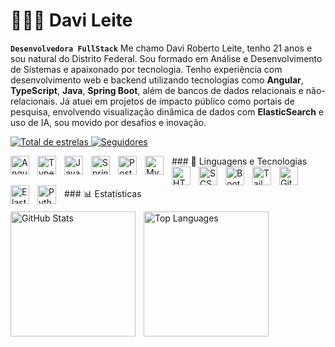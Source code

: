 # 👩🏻‍💻 Davi Leite

**`Desenvolvedora FullStack`**
Me chamo Davi Roberto Leite, tenho 21 anos e sou natural do Distrito Federal. Sou formado em Análise e Desenvolvimento de Sistemas e apaixonado por tecnologia. Tenho experiência com desenvolvimento web e backend utilizando tecnologias como **Angular**, **TypeScript**, **Java**, **Spring Boot**, além de bancos de dados relacionais e não-relacionais. Já atuei em projetos de impacto público como portais de pesquisa, envolvendo visualização dinâmica de dados com **ElasticSearch** e uso de IA, sou movido por desafios e inovação.

<p align="left">
    <a href="https://github.com/DaviLeiteGit?tab=repositories&sort=stargazers">
        <img 
            alt="Total de estrelas" 
            title="Total de estrelas GitHub" 
            src="https://custom-icon-badges.demolab.com/github/stars/DaviLeiteGit?color=55960c&style=for-the-badge&labelColor=488207&logo=star&label=estrelas"
        />
    </a>
    <a href="https://github.com/Larissakich?tab=followers">
        <img 
            alt="Seguidores" 
            title="Me siga no GitHub" 
            src="https://custom-icon-badges.demolab.com/github/followers/DaviLeiteGit?color=236ad3&labelColor=1155ba&style=for-the-badge&logo=github&label=Seguidores&logoColor=white"
        />
    </a>
</p>
### 🤖 Linguagens e Tecnologias
<img align="left" alt="Angular" title="Angular" width="30px" style="padding-right: 10px;"
    src="https://cdn.jsdelivr.net/gh/devicons/devicon/icons/angularjs/angularjs-original.svg" /> 
    <img align="left"alt="TypeScript" title="TypeScript" width="30px" style="padding-right: 10px;"
    src="https://cdn.jsdelivr.net/gh/devicons/devicon/icons/typescript/typescript-original.svg" /> 
    <img align="left" alt="Java" title="Java" width="30px" style="padding-right: 10px;"
    src="https://cdn.jsdelivr.net/gh/devicons/devicon/icons/java/java-original.svg" /> <img align="left"
    alt="Spring Boot" title="Spring Boot" width="30px" style="padding-right: 10px;"
    src="https://cdn.jsdelivr.net/gh/devicons/devicon/icons/spring/spring-original.svg" /> <img align="left"
    alt="PostgreSQL" title="PostgreSQL" width="30px" style="padding-right: 10px;"
    src="https://cdn.jsdelivr.net/gh/devicons/devicon/icons/postgresql/postgresql-original.svg" /> <img align="left"
    alt="MySQL" title="MySQL" width="30px" style="padding-right: 10px;"
    src="https://cdn.jsdelivr.net/gh/devicons/devicon/icons/mysql/mysql-original.svg" /> <img align="left" alt="HTML"
    title="HTML" width="30px" style="padding-right: 10px;"
    src="https://cdn.jsdelivr.net/gh/devicons/devicon/icons/html5/html5-original.svg" /> <img align="left" alt="SCSS"
    title="SCSS" width="30px" style="padding-right: 10px;"
    src="https://cdn.jsdelivr.net/gh/devicons/devicon/icons/sass/sass-original.svg" /> <img align="left" alt="Bootstrap"
    title="Bootstrap" width="30px" style="padding-right: 10px;"
    src="https://cdn.jsdelivr.net/gh/devicons/devicon/icons/bootstrap/bootstrap-original.svg" /> <img align="left"
    alt="Tailwind CSS" title="Tailwind CSS" width="30px" style="padding-right: 10px;"
    src="https://cdn.jsdelivr.net/gh/devicons/devicon/icons/tailwindcss/tailwindcss-plain.svg" /> <img align="left"
    alt="Git" title="Git" width="30px" style="padding-right: 10px;"
    src="https://cdn.jsdelivr.net/gh/devicons/devicon/icons/git/git-original.svg" /> <img align="left"
    alt="ElasticSearch" title="ElasticSearch" width="30px" style="padding-right: 10px;"
    src="https://cdn.jsdelivr.net/gh/devicons/devicon/icons/elasticsearch/elasticsearch-original.svg" /> <img
    align="left" alt="Python" title="Python" width="30px" style="padding-right: 10px;"
    src="https://cdn.jsdelivr.net/gh/devicons/devicon/icons/python/python-original.svg" />
<br /><br /><br />
### 📊 Estatísticas

<p>
  <img 
    align="left" 
    alt="GitHub Stats" 
    height="200" 
    style="padding-right: 10px;" 
    src="https://github-readme-stats.vercel.app/api?username=DaviLeiteGit&show_icons=true&theme=tokyonight&include_all_commits=true&locale=pt-br" 
  />
  <img 
    align="left" 
    alt="Top Languages" 
    height="200" 
    src="https://github-readme-stats.vercel.app/api/top-langs/?username=DaviLeiteGit&theme=tokyonight&layout=compact&custom_title=Tecnologias&langs_count=9" 
  />
</p>
